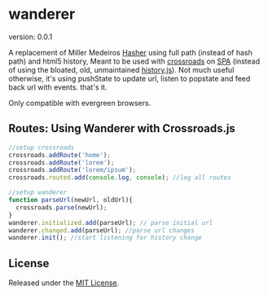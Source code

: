 # wanderer

version: 0.0.1

A replacement of Miller Medeiros [Hasher](http://millermedeiros.github.com/Hasher/) using full path (instead of hash path) and html5 history, Meant to be used with [crossroads](http://millermedeiros.github.com/crossroads.js/) on [SPA](http://en.wikipedia.org/wiki/Single-page_application) (instead of using the bloated, old, unmaintained [history.js](https://github.com/browserstate/history.js/)). Not much useful otherwise, it's using pushState to update url, listen to popstate and feed back url with events. that's it.

Only compatible with evergreen browsers.


## Routes: Using Wanderer with Crossroads.js ##

```js
//setup crossroads
crossroads.addRoute('home');
crossroads.addRoute('lorem');
crossroads.addRoute('lorem/ipsum');
crossroads.routed.add(console.log, console); //log all routes

//setup wanderer
function parseUrl(newUrl, oldUrl){
  crossroads.parse(newUrl);
}
wanderer.initialized.add(parseUrl); // parse initial url
wanderer.changed.add(parseUrl); //parse url changes
wanderer.init(); //start listening for history change
```

## License ##

Released under the [MIT License](http://www.opensource.org/licenses/mit-license.php).

